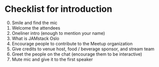 # Checklist for introduction

0. Smile and find the mic
0. Welcome the attendees
0. Oneliner intro (enough to mention your name)
0. What is JAMstack Oslo
0. Encourage people to contribute to the Meetup organization
0. Give credits to venue host, food / beverage sponsor, and stream team
0. Greet the people on the chat (encourage them to be interactive)
0. Mute mic and give it to the first speaker
